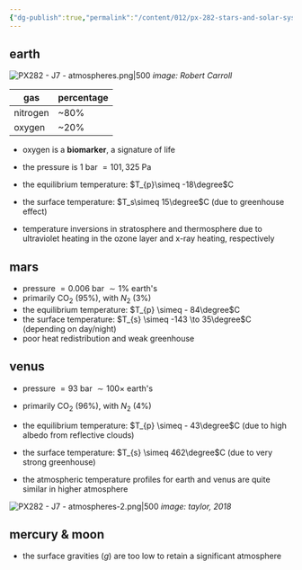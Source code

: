 ```yaml
---
{"dg-publish":true,"permalink":"/content/012/px-282-stars-and-solar-system/term-2-solar-system/j-terrestrial-planets/px-282-j7a-atmospheres/","noteIcon":"1","created":"2025-08-27T13:15:22.973+01:00","updated":"2025-02-07T16:17:34.000+00:00"}
---
```


## earth

![PX282 - J7 - atmospheres.png|500](/img/user/pics/PX282%20-%20J7%20-%20atmospheres.png)
*image: Robert Carroll*

| gas      | percentage |
| -------- | ---------- |
| nitrogen | ~80%       |
| oxygen   | ~20%       |
- oxygen is a **biomarker**, a signature of life

- the pressure is $1$ bar $= 101,325$ Pa
- the equilibrium temperature: $T_{p}\simeq -18\degree$C
- the surface temperature: $T_s\simeq 15\degree$C (due to greenhouse effect)
- temperature inversions in stratosphere and thermosphere due to ultraviolet heating in the ozone layer and x-ray heating, respectively
## mars
- pressure $= 0.006$ bar $\sim 1\%$ earth's
- primarily CO$_2$ ($95\%$), with $N_2$ ($3\%$)
- the equilibrium temperature: $T_{p} \simeq - 84\degree$C
- the surface temperature: $T_{s} \simeq -143 \to 35\degree$C (depending on day/night)
- poor heat redistribution and weak greenhouse
## venus
- pressure $= 93$ bar $\sim 100\times$ earth's
- primarily CO$_2$ ($96\%$), with $N_2$ ($4\%$)
- the equilibrium temperature: $T_{p} \simeq - 43\degree$C (due to high albedo from reflective clouds)
- the surface temperature: $T_{s} \simeq 462\degree$C (due to very strong greenhouse)

- the atmospheric temperature profiles for earth and venus are quite similar in higher atmosphere

![PX282 - J7 - atmospheres-2.png|500](/img/user/pics/PX282%20-%20J7%20-%20atmospheres-2.png)
*image: taylor, 2018*
## mercury & moon
- the surface gravities ($g$) are too low to retain a significant atmosphere
